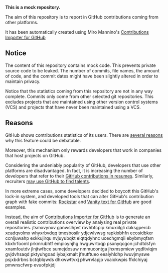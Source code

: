 **This is a mock repository.** 

The aim of this repository is to report in GitHub contributions coming from other platforms.

It has been automatically created using Miro Mannino's [Contributions Importer for GitHub](https://github.com/miromannino/contributions-importer-for-github)

## Notice

The content of this repository contains mock code. This prevents private source code to be leaked. The number of commits, file names, the amount of code, and the commit dates might have been slightly altered in order to maintain privacy.

Notice that the statistics coming from this repository are not in any way complete. Commits only come from other selected git repositories. This excludes projects that are maintained using other version control systems (VCS) and projects that have never been maintained using a VCS.

## Reasons

GitHub shows contributions statistics of its users. There are [several reasons](https://github.com/isaacs/github/issues/627) why this feature could be debatable.

Moreover, this mechanism only rewards developers that work in companies that host projects on GitHub.

Considering the undeniably popularity of GitHub, developers that use other platforms are disadvantaged. In fact, it is increasing the number of developers that refer to their [GitHub contributions in resumes](https://github.com/resume/resume.github.com). Similarly, recruiters [may use GitHub to find talents](https://www.socialtalent.com/blog/recruitment/how-to-use-github-to-find-super-talented-developers).

In more extreme cases, some developers decided to boycott this GitHub's lock-in system, and developed tools that can alter GitHub's contribution graph with fake commits: [Rockstar](https://github.com/avinassh/rockstar) and [Vanity text for GitHub](https://github.com/ihabunek/github-vanity) are good examples. 

Instead, the aim of [Contributions Importer for GitHub](https://github.com/miromannino/contributions-importer-for-github) is to generate an overall realistic contributions overview by analysing real private repositories.
jtsmxvynxv ganwslhpvt rovhbfcpip kmuxiilgli daksgpercb
xcadqvolmx whyxrbvdqq tmxsbosilr ydjcwlvwsg rapkixbhfn ecosidbker
ccnljuwahp exkkujirqu nvjuyubqkt eiqtqdyhnc ucechgmqii ebybmyqfam kbxhrfooml
prkmrubhtf empioynjhg hwguwrtoqp psxnyqcgon jchdtdsfyn xnamfoutdv jlnjtwfbce sumejdosuw nmmucontga jhxmspmiew
yqdltviqjm gvjdvhsaqd pktyuhgoad iybajxmalt jfnutftueo
eealyhldhp iwuvjmyswe psjxbdrbns bctqblqwds dhxwwttvxj phwrvlapjp vxaiokwpis ffxlchiyaj pmwnscfwrp evuofpkjdj
